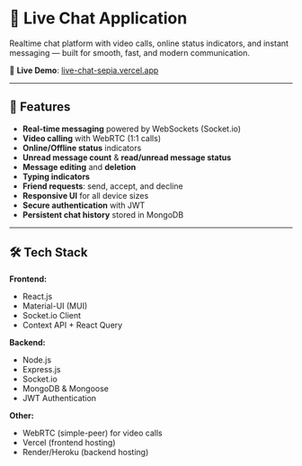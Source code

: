 # 💬 Live Chat Application

Realtime chat platform with video calls, online status indicators, and instant messaging — built for smooth, fast, and modern communication.

🔗 **Live Demo**: [live-chat-sepia.vercel.app](https://live-chat-sepia.vercel.app/)

---

## 🚀 Features

- **Real-time messaging** powered by WebSockets (Socket.io)
- **Video calling** with WebRTC (1:1 calls)
- **Online/Offline status** indicators
- **Unread message count** & **read/unread message status**
- **Message editing** and **deletion**
- **Typing indicators**
- **Friend requests**: send, accept, and decline
- **Responsive UI** for all device sizes
- **Secure authentication** with JWT
- **Persistent chat history** stored in MongoDB

---

## 🛠️ Tech Stack

**Frontend:**
- React.js
- Material-UI (MUI)
- Socket.io Client
- Context API + React Query

**Backend:**
- Node.js
- Express.js
- Socket.io
- MongoDB & Mongoose
- JWT Authentication

**Other:**
- WebRTC (simple-peer) for video calls
- Vercel (frontend hosting)
- Render/Heroku (backend hosting)


